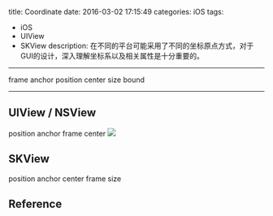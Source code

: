 title: Coordinate
date: 2016-03-02 17:15:49
categories: iOS
tags:
- iOS
- UIView
- SKView
description: 在不同的平台可能采用了不同的坐标原点方式，对于GUI的设计，深入理解坐标系以及相关属性是十分重要的。
---

frame anchor position center size bound
<!--more-->
---------
## UIView / NSView
position
anchor
frame
center
![](~/resource/layer_coords_bounds_2x.png)
## SKView
position
anchor
center
frame
size

## Reference
